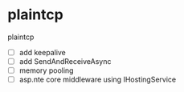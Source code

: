 # plaintcp
plaintcp

- [ ] add keepalive
- [ ] add SendAndReceiveAsync
- [ ] memory pooling
- [ ] asp.nte core middleware using IHostingService
